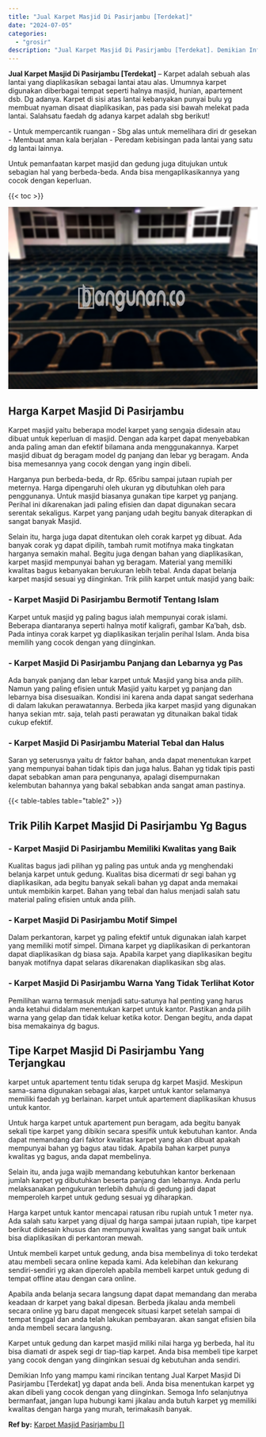 ```yaml
---
title: "Jual Karpet Masjid Di Pasirjambu [Terdekat]"
date: "2024-07-05"
categories: 
  - "grosir"
description: "Jual Karpet Masjid Di Pasirjambu [Terdekat]. Demikian Info yang mampu kami rincikan tentang Jual Karpet Masjid Di Pasirjambu [Terdekat] yg dapat anda beli...."
---
```


**Jual Karpet Masjid Di Pasirjambu \[Terdekat\]** – Karpet adalah sebuah alas lantai yang diaplikasikan sebagai lantai atau alas. Umumnya karpet digunakan diberbagai tempat seperti halnya masjid, hunian, apartement dsb. Dg adanya. Karpet di sisi atas lantai kebanyakan punyai bulu yg membuat nyaman disaat diaplikasikan, pas pada sisi bawah melekat pada lantai. Salahsatu faedah dg adanya karpet adalah sbg berikut!

\- Untuk mempercantik ruangan - Sbg alas untuk memelihara diri dr gesekan - Membuat aman kala berjalan - Peredam kebisingan pada lantai yang satu dg lantai lainnya.

Untuk pemanfaatan karpet masjid dan gedung juga ditujukan untuk sebagian hal yang berbeda-beda. Anda bisa mengaplikasikannya yang cocok dengan keperluan.

{{< toc >}}

![Jual Karpet Masjid Di Pasirjambu [Terdekat]](/images/grosir-karpet-murah-66.png)

## Harga Karpet Masjid Di Pasirjambu

Karpet masjid yaitu beberapa model karpet yang sengaja didesain atau dibuat untuk keperluan di masjid. Dengan ada karpet dapat menyebabkan anda paling aman dan efektif bilamana anda menggunakannya. Karpet masjid dibuat dg beragam model dg panjang dan lebar yg beragam. Anda bisa memesannya yang cocok dengan yang ingin dibeli.

Harganya pun berbeda-beda, dr Rp. 65ribu sampai jutaan rupiah per meternya. Harga dipengaruhi oleh ukuran yg dibutuhkan oleh para penggunanya. Untuk masjid biasanya gunakan tipe karpet yg panjang. Perihal ini dikarenakan jadi paling efisien dan dapat digunakan secara serentak sekaligus. Karpet yang panjang udah begitu banyak diterapkan di sangat banyak Masjid.

Selain itu, harga juga dapat ditentukan oleh corak karpet yg dibuat. Ada banyak corak yg dapat dipilih, tambah rumit motifnya maka tingkatan harganya semakin mahal. Begitu juga dengan bahan yang diaplikasikan, karpet masjid mempunyai bahan yg beragam. Material yang memiliki kwalitas bagus kebanyakan berukuran lebih tebal. Anda dapat belanja karpet masjid sesuai yg diinginkan. Trik pilih karpet untuk masjid yang baik:

### \- Karpet Masjid Di Pasirjambu Bermotif Tentang Islam

Karpet untuk masjid yg paling bagus ialah mempunyai corak islami. Beberapa diantaranya seperti halnya motif kaligrafi, gambar Ka’bah, dsb. Pada intinya corak karpet yg diaplikasikan terjalin perihal Islam. Anda bisa memilih yang cocok dengan yang diinginkan.

### \- Karpet Masjid Di Pasirjambu Panjang dan Lebarnya yg Pas

Ada banyak panjang dan lebar karpet untuk Masjid yang bisa anda pilih. Namun yang paling efisien untuk Masjid yaitu karpet yg panjang dan lebarnya bisa disesuaikan. Kondisi ini karena anda dapat sangat sederhana di dalam lakukan perawatannya. Berbeda jika karpet masjid yang digunakan hanya sekian mtr. saja, telah pasti perawatan yg ditunaikan bakal tidak cukup efektif.

### \- Karpet Masjid Di Pasirjambu Material Tebal dan Halus

Saran yg seterusnya yaitu dr faktor bahan, anda dapat menentukan karpet yang mempunyai bahan tidak tipis dan juga halus. Bahan yg tidak tipis pasti dapat sebabkan aman para pengunanya, apalagi disempurnakan kelembutan bahannya yang bakal sebabkan anda sangat aman pastinya.

{{< table-tables table="table2" >}}

## Trik Pilih Karpet Masjid Di Pasirjambu Yg Bagus

### \- Karpet Masjid Di Pasirjambu Memiliki Kwalitas yang Baik

Kualitas bagus jadi pilihan yg paling pas untuk anda yg menghendaki belanja karpet untuk gedung. Kualitas bisa dicermati dr segi bahan yg diaplikasikan, ada begitu banyak sekali bahan yg dapat anda memakai untuk membikin karpet. Bahan yang tebal dan halus menjadi salah satu material paling efisien untuk anda pilih.

### \- Karpet Masjid Di Pasirjambu Motif Simpel

Dalam perkantoran, karpet yg paling efektif untuk digunakan ialah karpet yang memiliki motif simpel. Dimana karpet yg diaplikasikan di perkantoran dapat diaplikasikan dg biasa saja. Apabila karpet yang diaplikasikan begitu banyak motifnya dapat selaras dikarenakan diaplikasikan sbg alas.

### \- Karpet Masjid Di Pasirjambu Warna Yang Tidak Terlihat Kotor

Pemilihan warna termasuk menjadi satu-satunya hal penting yang harus anda ketahui didalam menentukan karpet untuk kantor. Pastikan anda pilih warna yang gelap dan tidak keluar ketika kotor. Dengan begitu, anda dapat bisa memakainya dg bagus.

## Tipe Karpet Masjid Di Pasirjambu Yang Terjangkau

karpet untuk apartement tentu tidak serupa dg karpet Masjid. Meskipun sama-sama digunakan sebagai alas, karpet untuk kantor selamanya memiliki faedah yg berlainan. karpet untuk apartement diaplikasikan khusus untuk kantor.

Untuk harga karpet untuk apartement pun beragam, ada begitu banyak sekali tipe karpet yang dibikin secara spesifik untuk kebutuhan kantor. Anda dapat memandang dari faktor kwalitas karpet yang akan dibuat apakah mempunyai bahan yg bagus atau tidak. Apabila bahan karpet punya kwalitas yg bagus, anda dapat membelinya.

Selain itu, anda juga wajib memandang kebutuhkan kantor berkenaan jumlah karpet yg dibutuhkan beserta panjang dan lebarnya. Anda perlu melaksanakan pengukuran terlebih dahulu di gedung jadi dapat memperoleh karpet untuk gedung sesuai yg diharapkan.

Harga karpet untuk kantor mencapai ratusan ribu rupiah untuk 1 meter nya. Ada salah satu karpet yang dijual dg harga sampai jutaan rupiah, tipe karpet berikut didesain khusus dan mempunyai kwalitas yang sangat baik untuk bisa diaplikasikan di perkantoran mewah.

Untuk membeli karpet untuk gedung, anda bisa membelinya di toko terdekat atau membeli secara online kepada kami. Ada kelebihan dan kekurang sendiri-sendiri yg akan diperoleh apabila membeli karpet untuk gedung di tempat offline atau dengan cara online.

Apabila anda belanja secara langsung dapat dapat memandang dan meraba keadaan dr karpet yang bakal dipesan. Berbeda jikalau anda membeli secara online yg baru dapat mengecek situasi karpet setelah sampai di tempat tinggal dan anda telah lakukan pembayaran. akan sangat efisien bila anda membeli secara langusng.

Karpet untuk gedung dan karpet masjid miliki nilai harga yg berbeda, hal itu bisa diamati dr aspek segi dr tiap-tiap karpet. Anda bisa membeli tipe karpet yang cocok dengan yang diinginkan sesuai dg kebutuhan anda sendiri.

Demikian Info yang mampu kami rincikan tentang Jual Karpet Masjid Di Pasirjambu \[Terdekat\] yg dapat anda beli. Anda bisa menentukan karpet yg akan dibeli yang cocok dengan yang diinginkan. Semoga Info selanjutnya bermanfaat, jangan lupa hubungi kami jikalau anda butuh karpet yg memiliki kwalitas dengan harga yang murah, terimakasih banyak.

**Ref by:**  [Karpet Masjid Pasirjambu []](https://id.wikipedia.org/wiki/Karpet)
